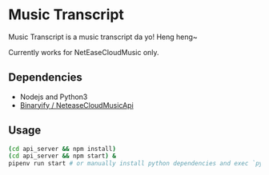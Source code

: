 # Music Transcript

Music Transcript is a music transcript da yo! Heng heng~

Currently works for NetEaseCloudMusic only.

## Dependencies

- Nodejs and Python3
- [Binaryify / NeteaseCloudMusicApi](https://github.com/Binaryify/NeteaseCloudMusicApi)

## Usage

``` sh
(cd api_server && npm install)
(cd api_server && npm start) &
pipenv run start # or manually install python dependencies and exec `python __main__.py`
```
